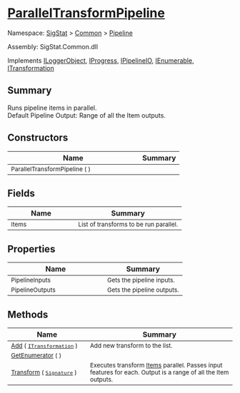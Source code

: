 # [ParallelTransformPipeline](./ParallelTransformPipeline.md)

Namespace: [SigStat]() > [Common](./../README.md) > [Pipeline](./README.md)

Assembly: SigStat.Common.dll

Implements [ILoggerObject](./../ILoggerObject.md), [IProgress](./../Helpers/IProgress.md), [IPipelineIO](./IPipelineIO.md), [IEnumerable](https://docs.microsoft.com/en-us/dotnet/api/System.Collections.IEnumerable), [ITransformation](./../ITransformation.md)

## Summary
Runs pipeline items in parallel.  <br>Default Pipeline Output: Range of all the Item outputs.

## Constructors

| Name | Summary | 
| --- | --- | 
| <sub>ParallelTransformPipeline (  )</sub><img width=100>| <sub></sub>| <br>


## Fields

| Name | Summary | 
| --- | --- | 
| <sub>Items</sub><img width=100>| <sub>List of transforms to be run parallel.</sub>| <br>


## Properties

| Name | Summary | 
| --- | --- | 
| <sub>PipelineInputs</sub><img width=100>| <sub>Gets the pipeline inputs.</sub>| <br>
| <sub>PipelineOutputs</sub><img width=100>| <sub>Gets the pipeline outputs.</sub>| <br>


## Methods

| Name | Summary | 
| --- | --- | 
| <sub>[Add](./Methods/ParallelTransformPipeline-100663504.md) ( [`ITransformation`](./../ITransformation.md) )</sub><img width=100>| <sub>Add new transform to the list.</sub>| <br>
| <sub>[GetEnumerator](./Methods/ParallelTransformPipeline-100663503.md) (  )</sub><img width=100>| <sub></sub>| <br>
| <sub>[Transform](./Methods/ParallelTransformPipeline-100663505.md) ( [`Signature`](./../Signature.md) )</sub><img width=100>| <sub>Executes transform [Items](https://github.com/hargitomi97/sigstat/blob/master/docs/md/.md) parallel.  Passes input features for each.  Output is a range of all the Item outputs.</sub>| <br>


